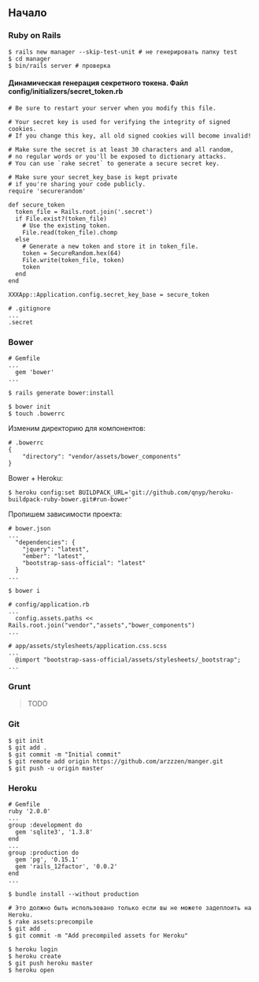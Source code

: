 ## Начало
### Ruby on Rails
```
$ rails new manager --skip-test-unit # не генерировать папку test
$ cd manager
$ bin/rails server # проверка
```

#### Динамическая генерация секретного токена. Файл config/initializers/secret_token.rb

```
# Be sure to restart your server when you modify this file.

# Your secret key is used for verifying the integrity of signed cookies.
# If you change this key, all old signed cookies will become invalid!

# Make sure the secret is at least 30 characters and all random,
# no regular words or you'll be exposed to dictionary attacks.
# You can use `rake secret` to generate a secure secret key.

# Make sure your secret_key_base is kept private
# if you're sharing your code publicly.
require 'securerandom'

def secure_token
  token_file = Rails.root.join('.secret')
  if File.exist?(token_file)
    # Use the existing token.
    File.read(token_file).chomp
  else
    # Generate a new token and store it in token_file.
    token = SecureRandom.hex(64)
    File.write(token_file, token)
    token
  end
end

XXXApp::Application.config.secret_key_base = secure_token
```

```
# .gitignore
...
.secret
```


### Bower

```
# Gemfile
...
  gem 'bower'
...
```

```
$ rails generate bower:install
```

```
$ bower init
$ touch .bowerrc
```
Изменим директорию для компонентов:
```
# .bowerrc
{
	"directory": "vendor/assets/bower_components"
}
```

Bower + Heroku:

```
$ heroku config:set BUILDPACK_URL='git://github.com/qnyp/heroku-buildpack-ruby-bower.git#run-bower'
```


Пропишем зависимости проекта:
```
# bower.json
...
  "dependencies": {
    "jquery": "latest",
    "ember": "latest",
    "bootstrap-sass-official": "latest"
  }
...
```

```
$ bower i
```

```
# config/application.rb
...
  config.assets.paths << Rails.root.join("vendor","assets","bower_components")
...
```

```
# app/assets/stylesheets/application.css.scss
...
  @import "bootstrap-sass-official/assets/stylesheets/_bootstrap";
...
```

### Grunt
> TODO

### Git

```
$ git init
$ git add .
$ git commit -m "Initial commit"
$ git remote add origin https://github.com/arzzzen/manger.git
$ git push -u origin master
```

### Heroku

```
# Gemfile
ruby '2.0.0'
...
group :development do
  gem 'sqlite3', '1.3.8'
end
...
group :production do
  gem 'pg', '0.15.1'
  gem 'rails_12factor', '0.0.2'
end
...
```

```
$ bundle install --without production
```

```
# Это должно быть использовано только если вы не можете задеплоить на Heroku.
$ rake assets:precompile
$ git add .
$ git commit -m "Add precompiled assets for Heroku"
```

```
$ heroku login
$ heroku create
$ git push heroku master
$ heroku open
```